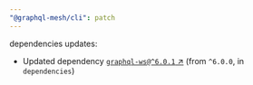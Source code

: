 ```yaml
---
"@graphql-mesh/cli": patch
---
```

dependencies updates:
  - Updated dependency [`graphql-ws@^6.0.1` ↗︎](https://www.npmjs.com/package/graphql-ws/v/6.0.1) (from `^6.0.0`, in `dependencies`)
